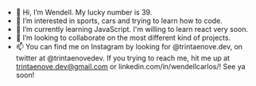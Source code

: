 - 👋 Hi, I’m Wendell. My lucky number is 39.
- 👀 I’m interested in sports, cars and trying to learn how to code.
- 🌱 I’m currently learning JavaScript. I'm willing to learn react very soon.
- 💞️ I’m looking to collaborate on the most different kind of projects. 
- 📫 You can find me on Instagram by looking for @trintaenove.dev, on twitter at @trintaenovedev. If you trying to reach me, hit me up at trintaenove.dev@gmail.com or linkedin.com/in/wendellcarlos/! See ya soon!

<!---
trintaenove/trintaenove is a ✨ special ✨ repository because its `README.md` (this file) appears on your GitHub profile.
You can click the Preview link to take a look at your changes.
--->
